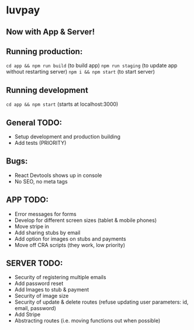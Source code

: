 # luvpay

## Now with App & Server!

## Running production:

`cd app && npm run build` (to build app)
`npm run staging` (to update app without restarting server)
`npm i && npm start` (to start server)

## Running development

`cd app && npm start` (starts at localhost:3000)

## General TODO:

* Setup development and production building
* Add tests (PRIORITY)

## Bugs:

* React Devtools shows up in console
* No SEO, no meta tags

## APP TODO:

* Error messages for forms
* Develop for different screen sizes (tablet & mobile phones)
* Move stripe in
* Add sharing stubs by email
* Add option for images on stubs and payments
* Move off CRA scripts (they work, low priority)

## SERVER TODO:

* Security of registering multiple emails
* Add password reset
* Add Images to stub & payment
* Security of image size
* Security of update & delete routes (refuse updating user parameters: id, email, password)
* Add Stripe
* Abstracting routes (i.e. moving functions out when possible)
